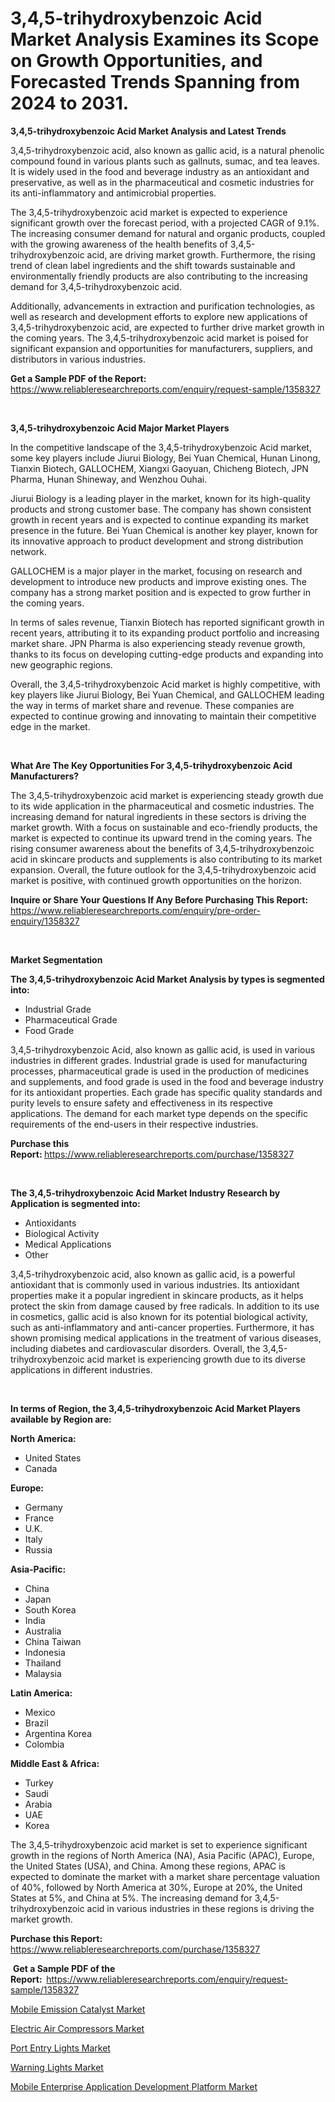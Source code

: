 <p><h1>3,4,5-trihydroxybenzoic Acid Market Analysis Examines its Scope on Growth Opportunities, and Forecasted Trends Spanning from 2024 to 2031.</h1></p><p><strong>3,4,5-trihydroxybenzoic Acid Market Analysis and Latest Trends</strong></p>
<p><p>3,4,5-trihydroxybenzoic acid, also known as gallic acid, is a natural phenolic compound found in various plants such as gallnuts, sumac, and tea leaves. It is widely used in the food and beverage industry as an antioxidant and preservative, as well as in the pharmaceutical and cosmetic industries for its anti-inflammatory and antimicrobial properties.</p><p>The 3,4,5-trihydroxybenzoic acid market is expected to experience significant growth over the forecast period, with a projected CAGR of 9.1%. The increasing consumer demand for natural and organic products, coupled with the growing awareness of the health benefits of 3,4,5-trihydroxybenzoic acid, are driving market growth. Furthermore, the rising trend of clean label ingredients and the shift towards sustainable and environmentally friendly products are also contributing to the increasing demand for 3,4,5-trihydroxybenzoic acid.</p><p>Additionally, advancements in extraction and purification technologies, as well as research and development efforts to explore new applications of 3,4,5-trihydroxybenzoic acid, are expected to further drive market growth in the coming years. The 3,4,5-trihydroxybenzoic acid market is poised for significant expansion and opportunities for manufacturers, suppliers, and distributors in various industries.</p></p>
<p><strong>Get a Sample PDF of the Report:&nbsp;</strong> <a href="https://www.reliableresearchreports.com/enquiry/request-sample/1358327">https://www.reliableresearchreports.com/enquiry/request-sample/1358327</a></p>
<p>&nbsp;</p>
<p><strong>3,4,5-trihydroxybenzoic Acid Major Market Players</strong></p>
<p><p>In the competitive landscape of the 3,4,5-trihydroxybenzoic Acid market, some key players include Jiurui Biology, Bei Yuan Chemical, Hunan Linong, Tianxin Biotech, GALLOCHEM, Xiangxi Gaoyuan, Chicheng Biotech, JPN Pharma, Hunan Shineway, and Wenzhou Ouhai. </p><p>Jiurui Biology is a leading player in the market, known for its high-quality products and strong customer base. The company has shown consistent growth in recent years and is expected to continue expanding its market presence in the future. Bei Yuan Chemical is another key player, known for its innovative approach to product development and strong distribution network. </p><p>GALLOCHEM is a major player in the market, focusing on research and development to introduce new products and improve existing ones. The company has a strong market position and is expected to grow further in the coming years. </p><p>In terms of sales revenue, Tianxin Biotech has reported significant growth in recent years, attributing it to its expanding product portfolio and increasing market share. JPN Pharma is also experiencing steady revenue growth, thanks to its focus on developing cutting-edge products and expanding into new geographic regions. </p><p>Overall, the 3,4,5-trihydroxybenzoic Acid market is highly competitive, with key players like Jiurui Biology, Bei Yuan Chemical, and GALLOCHEM leading the way in terms of market share and revenue. These companies are expected to continue growing and innovating to maintain their competitive edge in the market.</p></p>
<p>&nbsp;</p>
<p><strong>What Are The Key Opportunities For 3,4,5-trihydroxybenzoic Acid Manufacturers?</strong></p>
<p><p>The 3,4,5-trihydroxybenzoic acid market is experiencing steady growth due to its wide application in the pharmaceutical and cosmetic industries. The increasing demand for natural ingredients in these sectors is driving the market growth. With a focus on sustainable and eco-friendly products, the market is expected to continue its upward trend in the coming years. The rising consumer awareness about the benefits of 3,4,5-trihydroxybenzoic acid in skincare products and supplements is also contributing to its market expansion. Overall, the future outlook for the 3,4,5-trihydroxybenzoic acid market is positive, with continued growth opportunities on the horizon.</p></p>
<p><strong>Inquire or Share Your Questions If Any Before Purchasing This Report:</strong> <a href="https://www.reliableresearchreports.com/enquiry/pre-order-enquiry/1358327">https://www.reliableresearchreports.com/enquiry/pre-order-enquiry/1358327</a></p>
<p>&nbsp;</p>
<p><strong>Market Segmentation</strong></p>
<p><strong>The 3,4,5-trihydroxybenzoic Acid Market Analysis by types is segmented into:</strong></p>
<p><ul><li>Industrial Grade</li><li>Pharmaceutical Grade</li><li>Food Grade</li></ul></p>
<p><p>3,4,5-trihydroxybenzoic Acid, also known as gallic acid, is used in various industries in different grades. Industrial grade is used for manufacturing processes, pharmaceutical grade is used in the production of medicines and supplements, and food grade is used in the food and beverage industry for its antioxidant properties. Each grade has specific quality standards and purity levels to ensure safety and effectiveness in its respective applications. The demand for each market type depends on the specific requirements of the end-users in their respective industries.</p></p>
<p><strong>Purchase this Report:&nbsp;</strong><a href="https://www.reliableresearchreports.com/purchase/1358327">https://www.reliableresearchreports.com/purchase/1358327</a></p>
<p>&nbsp;</p>
<p><strong>The 3,4,5-trihydroxybenzoic Acid Market Industry Research by Application is segmented into:</strong></p>
<p><ul><li>Antioxidants</li><li>Biological Activity</li><li>Medical Applications</li><li>Other</li></ul></p>
<p><p>3,4,5-trihydroxybenzoic acid, also known as gallic acid, is a powerful antioxidant that is commonly used in various industries. Its antioxidant properties make it a popular ingredient in skincare products, as it helps protect the skin from damage caused by free radicals. In addition to its use in cosmetics, gallic acid is also known for its potential biological activity, such as anti-inflammatory and anti-cancer properties. Furthermore, it has shown promising medical applications in the treatment of various diseases, including diabetes and cardiovascular disorders. Overall, the 3,4,5-trihydroxybenzoic acid market is experiencing growth due to its diverse applications in different industries.</p></p>
<p>&nbsp;</p>
<p><strong>In terms of Region, the 3,4,5-trihydroxybenzoic Acid Market Players available by Region are:</strong></p>
<p>
    <p> <strong> North America: </strong>
        <ul>
            <li>United States</li>
            <li>Canada</li>
        </ul>
        </p> 
    <p> <strong> Europe: </strong>
        <ul>
            <li>Germany</li>
            <li>France</li>
            <li>U.K.</li>
            <li>Italy</li>
            <li>Russia</li>
        </ul>
        </p> 
    <p> <strong> Asia-Pacific: </strong>
        <ul>
            <li>China</li>
            <li>Japan</li>
            <li>South Korea</li>
            <li>India</li>
            <li>Australia</li>
            <li>China Taiwan</li>
            <li>Indonesia</li>
            <li>Thailand</li>
            <li>Malaysia</li>
        </ul>
        </p> 
    <p> <strong> Latin America: </strong>
        <ul>
            <li>Mexico</li>
            <li>Brazil</li>
            <li>Argentina Korea</li>
            <li>Colombia</li>
        </ul>
        </p> 
    <p> <strong> Middle East & Africa: </strong>
        <ul>
            <li>Turkey</li>
            <li>Saudi</li>
            <li>Arabia</li>
            <li>UAE</li>
            <li>Korea</li>
        </ul>
    </p>
    </p>
<p><p>The 3,4,5-trihydroxybenzoic acid market is set to experience significant growth in the regions of North America (NA), Asia Pacific (APAC), Europe, the United States (USA), and China. Among these regions, APAC is expected to dominate the market with a market share percentage valuation of 40%, followed by North America at 30%, Europe at 20%, the United States at 5%, and China at 5%. The increasing demand for 3,4,5-trihydroxybenzoic acid in various industries in these regions is driving the market growth.</p></p>
<p><strong>Purchase this Report: </strong><a href="https://www.reliableresearchreports.com/purchase/1358327">https://www.reliableresearchreports.com/purchase/1358327</a></p>
<p>&nbsp;<strong>Get a Sample PDF of the Report:&nbsp;&nbsp;</strong><a href="https://www.reliableresearchreports.com/enquiry/request-sample/1358327">https://www.reliableresearchreports.com/enquiry/request-sample/1358327</a></p>
<p><strong></strong></p>
<p><p><a href="https://github.com/ruddyyedelwadw/Market-Research-Report-List-1/blob/main/mobile-emission-catalyst-market.md">Mobile Emission Catalyst Market</a></p><p><a href="https://medium.com/@amypatel1993/electric-air-compressors-market-analysis-and-sze-forecasted-for-period-from-2024-to-2031-d3e09bc68698">Electric Air Compressors Market</a></p><p><a href="https://medium.com/@judithhoffman05/port-entry-lights-market-insights-into-market-cagr-market-trends-and-growth-strategies-18d2f881dad4">Port Entry Lights Market</a></p><p><a href="https://medium.com/@judithhoffman05/warning-lights-market-insights-into-market-cagr-market-trends-and-growth-strategies-e9124cc64a72">Warning Lights Market</a></p><p><a href="https://github.com/FassouRP/Market-Research-Report-List-3/blob/main/mobile-enterprise-application-development-platform-market.md">Mobile Enterprise Application Development Platform Market</a></p></p>